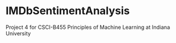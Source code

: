 # IMDbSentimentAnalysis
Project 4 for CSCI-B455 Principles of Machine Learning at Indiana University
